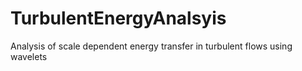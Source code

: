 # TurbulentEnergyAnalsyis
Analysis of scale dependent energy transfer in turbulent flows using wavelets 
